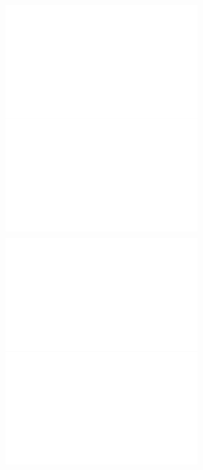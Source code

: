 ![](https://raw.githubusercontent.com/damnedhatter/github-stats/master/generated/overview.svg#gh-dark-mode-only)
![](https://raw.githubusercontent.com/damnedhatter/github-stats/master/generated/overview.svg#gh-light-mode-only)

![](https://raw.githubusercontent.com/damnedhatter/github-stats/master/generated/languages.svg#gh-dark-mode-only)
![](https://raw.githubusercontent.com/damnedhatter/github-stats/master/generated/languages.svg#gh-light-mode-only)
